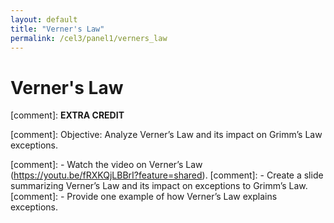 ```yaml
---
layout: default
title: "Verner's Law"
permalink: /cel3/panel1/verners_law
---
```


# Verner's Law

[comment]: **EXTRA CREDIT**

[comment]: Objective: Analyze Verner’s Law and its impact on Grimm’s Law exceptions.

[comment]: - Watch the video on Verner’s Law (https://youtu.be/fRXKQjLBBrI?feature=shared).
[comment]: - Create a slide summarizing Verner’s Law and its impact on exceptions to Grimm’s Law.
[comment]: - Provide one example of how Verner’s Law explains exceptions.



